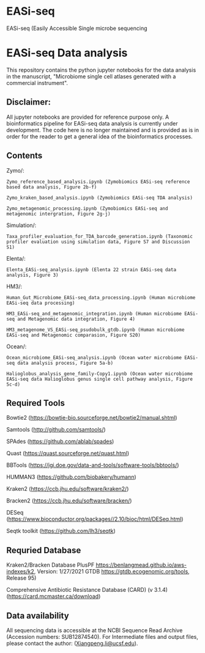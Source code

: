 # EASi-seq
EASi-seq (Easily Accessible Single microbe sequencing

# EASi-seq Data analysis

This repository contains the python jupyter notebooks for the data analysis in the manuscript, "Microbiome single cell atlases generated with a commercial instrument".

## Disclaimer:
All jupyter notebooks are provided for reference purpose only. A bioinformatics pipeline for EASi-seq data analysis is currently under development. 
The code here is no longer maintained and is provided as is in order for the reader to get a general idea of the bioinformatics processes. 
  

## Contents
Zymo/: 

	Zymo_reference_based_analysis.ipynb (Zymobiomics EASi-seq reference based data analysis, Figure 2b-f)
	
	Zymo_kraken_based_analysis.ipynb (Zymobiomics EASi-seq TDA analysis)
		
	Zymo_metagenomic_processing.ipynb (Zymobiomics EASi-seq and metagenomic intergration, Figure 2g-j)
	
Simulation/:

	Taxa_profiler_evaluation_for_TDA_barcode_generation.ipynb (Taxonomic profiler evaluation using simulation data, Figure S7 and Discussion S1)

Elenta/:

	Elenta_EASi-seq_analysis.ipynb (Elenta 22 strain EASi-seq data analysis, Figure 3)
	
HM3/: 

	Human_Gut_Microbiome_EASi-seq_data_processing.ipynb	(Human microbiome EASi-seq data processing)
	
	HM3_EASi-seq_and_metagenomic_integration.ipynb (Human microbiome EASi-seq and Metagenomic data integration, Figure 4)
	
	HM3_metagenome_VS_EASi-seq_psudobulk_gtdb.ipynb (Human microbiome EASi-seq and Metagenomic comparasion, Figure S20)
	
Ocean/:

	Ocean_microbiome_EASi-seq_analysis.ipynb (Ocean water microbiome EASi-seq data analysis process, Figure 5a-b)
	
	Halioglobus_analysis_gene_family-Copy1.ipynb (Ocean water microbiome EASi-seq data Halioglobus genus single cell pathway analysis, Figure 5c-d)

	
## Required Tools

Bowtie2 (https://bowtie-bio.sourceforge.net/bowtie2/manual.shtml)

Samtools (http://github.com/samtools/)

SPAdes (https://github.com/ablab/spades)

Quast (https://quast.sourceforge.net/quast.html)

BBTools (https://jgi.doe.gov/data-and-tools/software-tools/bbtools/)

HUMMAN3 (https://github.com/biobakery/humann)

Kraken2 (https://ccb.jhu.edu/software/kraken2/)

Bracken2 (https://ccb.jhu.edu/software/bracken/)

DESeq (https://www.bioconductor.org/packages//2.10/bioc/html/DESeq.html)

Seqtk toolkit (https://github.com/lh3/seqtk) 

## Requried Database
Kraken2/Bracken Database
PlusPF https://benlangmead.github.io/aws-indexes/k2, Version: 1/27/2021
GTDB https://gtdb.ecogenomic.org/tools, Release 95) 

Comprehensive Antibiotic Resistance Database (CARD) (v 3.1.4)(https://card.mcmaster.ca/download)

## Data availability
All sequencing data is accessible at the NCBI Sequence Read Archive (Accession numbers: SUB12874540).
For Intermediate files and output files, please contact the author: (Xiangpeng.li@ucsf.edu).


 
